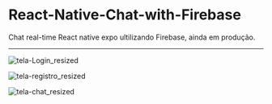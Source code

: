 # React-Native-Chat-with-Firebase
Chat real-time React native expo ultilizando Firebase, ainda em produção.

***
![tela-Login_resized](https://github.com/RamonZardo/React-Native-Chat-with-Firebase/assets/137473800/58ce99e6-666d-4981-acf9-fc7f3c67678d) 

![tela-registro_resized](https://github.com/RamonZardo/React-Native-Chat-with-Firebase/assets/137473800/fb052671-8fb3-43a4-b7f0-3431281c1e20)

![tela-chat_resized](https://github.com/RamonZardo/React-Native-Chat-with-Firebase/assets/137473800/fd4cc63a-d5fb-4755-9762-3db2b9bc8f86)
